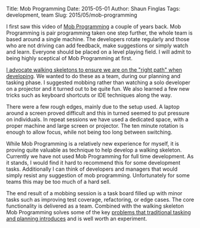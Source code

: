 Title: Mob Programming
Date: 2015-05-01
Author: Shaun Finglas
Tags: development, team
Slug: 2015/05/mob-programming

I first saw this video of [Mob
Programming](http://mobprogramming.org/mob-programming-time-lapse-video-a-day-of-mob-programming/)
a couple of years back. Mob Programming is pair programming taken one
step further, the whole team is based around a single machine. The
developers rotate regularly and those who are not driving can add
feedback, make suggestions or simply watch and learn. Everyone should be
placed on a level playing field. I will admit to being highly sceptical
of Mob Programming at first.

[I advocate walking skeletons to ensure we are on the "right path" when
developing](https://blog.shaunfinglas.co.uk/2015/05/walking-skeleton.html).
We wanted to do these as a team, during our planning and tasking phase.
I suggested mobbing rather than watching a solo developer on a projector
and it turned out to be quite fun. We also learned a few new tricks such
as keyboard shortcuts or IDE techniques along the way.

There were a few rough edges, mainly due to the setup used. A laptop
around a screen proved difficult and this in turned seemed to put
pressure on individuals. In repeat sessions we have used a dedicated
space, with a proper machine and large screen or projector. The ten
minute rotation is enough to allow focus, while not being too long
between switching.

While Mob Programming is a relatively new experience for myself, it is
proving quite valuable as technique to help develop a walking skeleton.
Currently we have not used Mob Programming for full time development. As
it stands, I would find it hard to recommend this for some development
tasks. Additionally I can think of developers and managers that would
simply resist any suggestion of mob programming. Unfortunately for some
teams this may be too much of a hard sell.

The end result of a mobbing session is a task board filled up with minor
tasks such as improving test coverage, refactoring, or edge cases. The
core functionality is delivered as a team. Combined with the walking
skeleton Mob Programming solves some of the key [problems that
traditional tasking and planning
introduces](https://blog.shaunfinglas.co.uk/2015/05/tasking-in-software-development.html)
and is well worth an experiment.